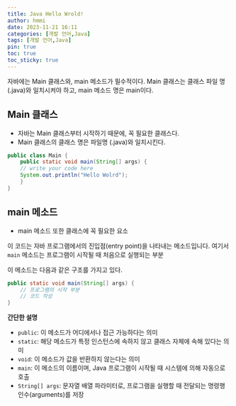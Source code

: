 ```yaml
---
title: Java Hello Wrold!
author: hmmi
date: 2023-11-21 16:11
categories: [개발 언어,Java]
tags: [개발 언어,Java]
pin: true
toc: true
toc_sticky: true
---
```


자바에는 Main 클래스와, main 메소드가 필수적이다. Main 클래스는 클래스 파일 명(.java)와 일치시켜야 하고, main 메소드 명은 main이다.

## Main 클래스

- 자바는 Main 클래스부터 시작하기 때문에, 꼭 필요한 클래스다.
- Main 클래스의 클래스 명은 파일명 (.java)와 일치시킨다.

```java
public class Main {
	public static void main(String[] args) {
	// write your code here
	System.out.println("Hello Wolrd");
	}
}
```

## main 메소드

- main 메소드 또한 클래스에 꼭 필요한 요소

이 코드는 자바 프로그램에서의 진입점(entry point)을 나타내는 메소드입니다. 여기서 `main` 메소드는 프로그램이 시작될 때 처음으로 실행되는 부분

이 메소드는 다음과 같은 구조를 가지고 있다.

```java
public static void main(String[] args) {
    // 프로그램의 시작 부분
    // 코드 작성
}
```

**간단한 설명**

- `public`: 이 메소드가 어디에서나 접근 가능하다는 의미
- `static`: 해당 메소드가 특정 인스턴스에 속하지 않고 클래스 자체에 속해 있다는 의미
- `void`: 이 메소드가 값을 반환하지 않는다는 의미
- `main`: 이 메소드의 이름이며, Java 프로그램이 시작될 때 시스템에 의해 자동으로 호출
- `String[] args`: 문자열 배열 파라미터로, 프로그램을 실행할 때 전달되는 명령행 인수(arguments)를 저장
